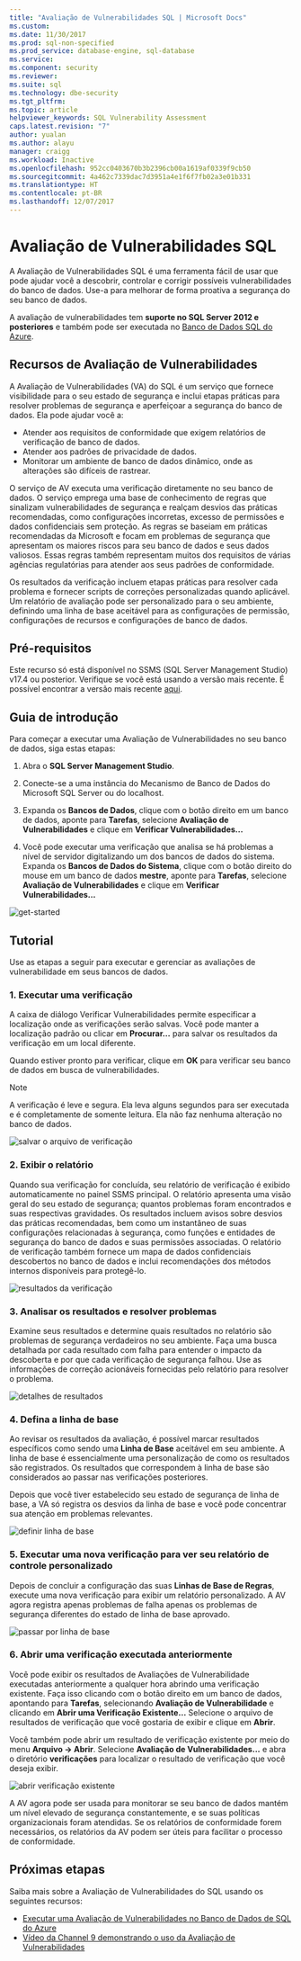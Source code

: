 ```yaml
---
title: "Avaliação de Vulnerabilidades SQL | Microsoft Docs"
ms.custom: 
ms.date: 11/30/2017
ms.prod: sql-non-specified
ms.prod_service: database-engine, sql-database
ms.service: 
ms.component: security
ms.reviewer: 
ms.suite: sql
ms.technology: dbe-security
ms.tgt_pltfrm: 
ms.topic: article
helpviewer_keywords: SQL Vulnerability Assessment
caps.latest.revision: "7"
author: yualan
ms.author: alayu
manager: craigg
ms.workload: Inactive
ms.openlocfilehash: 952cc0403670b3b2396cb00a1619af0339f9cb50
ms.sourcegitcommit: 4a462c7339dac7d3951a4e1f6f7fb02a3e01b331
ms.translationtype: HT
ms.contentlocale: pt-BR
ms.lasthandoff: 12/07/2017
---
```

# <a name="sql-vulnerability-assessment"></a>Avaliação de Vulnerabilidades SQL
A Avaliação de Vulnerabilidades SQL é uma ferramenta fácil de usar que pode ajudar você a descobrir, controlar e corrigir possíveis vulnerabilidades do banco de dados. Use-a para melhorar de forma proativa a segurança do seu banco de dados.

A avaliação de vulnerabilidades tem **suporte no SQL Server 2012 e posteriores** e também pode ser executada no [Banco de Dados SQL do Azure](https://docs.microsoft.com/en-us/azure/sql-database/sql-vulnerability-assessment).

## <a name="vulnerability-assessment-features"></a>Recursos de Avaliação de Vulnerabilidades
A Avaliação de Vulnerabilidades (VA) do SQL é um serviço que fornece visibilidade para o seu estado de segurança e inclui etapas práticas para resolver problemas de segurança e aperfeiçoar a segurança do banco de dados. Ela pode ajudar você a:
- Atender aos requisitos de conformidade que exigem relatórios de verificação de banco de dados. 
- Atender aos padrões de privacidade de dados.
- Monitorar um ambiente de banco de dados dinâmico, onde as alterações são difíceis de rastrear.

O serviço de AV executa uma verificação diretamente no seu banco de dados. O serviço emprega uma base de conhecimento de regras que sinalizam vulnerabilidades de segurança e realçam desvios das práticas recomendadas, como configurações incorretas, excesso de permissões e dados confidenciais sem proteção. As regras se baseiam em práticas recomendadas da Microsoft e focam em problemas de segurança que apresentam os maiores riscos para seu banco de dados e seus dados valiosos. Essas regras também representam muitos dos requisitos de várias agências regulatórias para atender aos seus padrões de conformidade.

Os resultados da verificação incluem etapas práticas para resolver cada problema e fornecer scripts de correções personalizadas quando aplicável. Um relatório de avaliação pode ser personalizado para o seu ambiente, definindo uma linha de base aceitável para as configurações de permissão, configurações de recursos e configurações de banco de dados. 

## <a name="prerequisites"></a>Pré-requisitos
Este recurso só está disponível no SSMS (SQL Server Management Studio) v17.4 ou posterior. Verifique se você está usando a versão mais recente. É possível encontrar a versão mais recente [aqui](https://docs.microsoft.com/en-us/sql/ssms/download-sql-server-management-studio-ssms).

## <a name="getting-started"></a>Guia de introdução
Para começar a executar uma Avaliação de Vulnerabilidades no seu banco de dados, siga estas etapas:
   1.   Abra o **SQL Server Management Studio**.

   2.   Conecte-se a uma instância do Mecanismo de Banco de Dados do Microsoft SQL Server ou do localhost.

   3.   Expanda os **Bancos de Dados**, clique com o botão direito em um banco de dados, aponte para **Tarefas**, selecione **Avaliação de Vulnerabilidades** e clique em **Verificar Vulnerabilidades…**

   4.   Você pode executar uma verificação que analisa se há problemas a nível de servidor digitalizando um dos bancos de dados do sistema. Expanda os **Bancos de Dados do Sistema**, clique com o botão direito do mouse em um banco de dados **mestre**, aponte para **Tarefas**, selecione **Avaliação de Vulnerabilidades** e clique em **Verificar Vulnerabilidades…**

   ![get-started](media/sql-vulnerability-assessment/1-SSMSGetStarted.png)

## <a name="tutorial"></a>Tutorial
Use as etapas a seguir para executar e gerenciar as avaliações de vulnerabilidade em seus bancos de dados.

### <a name="1-run-a-scan"></a>1. Executar uma verificação

A caixa de diálogo Verificar Vulnerabilidades permite especificar a localização onde as verificações serão salvas. Você pode manter a localização padrão ou clicar em **Procurar…** para salvar os resultados da verificação em um local diferente.

Quando estiver pronto para verificar, clique em **OK** para verificar seu banco de dados em busca de vulnerabilidades.

  > [!NOTE]   
  > A verificação é leve e segura. Ela leva alguns segundos para ser executada e é completamente de somente leitura. Ela não faz nenhuma alteração no banco de dados.

![salvar o arquivo de verificação](media/sql-vulnerability-assessment/2-ssmssavescanfile.png)

### <a name="2-view-the-report"></a>2. Exibir o relatório

Quando sua verificação for concluída, seu relatório de verificação é exibido automaticamente no painel SSMS principal. O relatório apresenta uma visão geral do seu estado de segurança; quantos problemas foram encontrados e suas respectivas gravidades. Os resultados incluem avisos sobre desvios das práticas recomendadas, bem como um instantâneo de suas configurações relacionadas à segurança, como funções e entidades de segurança do banco de dados e suas permissões associadas. O relatório de verificação também fornece um mapa de dados confidenciais descobertos no banco de dados e inclui recomendações dos métodos internos disponíveis para protegê-lo.

![resultados da verificação](media/sql-vulnerability-assessment/3-ssmsscanresults.png)

### <a name="3-analyze-the-results-and-resolve-issues"></a>3. Analisar os resultados e resolver problemas

Examine seus resultados e determine quais resultados no relatório são problemas de segurança verdadeiros no seu ambiente. Faça uma busca detalhada por cada resultado com falha para entender o impacto da descoberta e por que cada verificação de segurança falhou. Use as informações de correção acionáveis fornecidas pelo relatório para resolver o problema.

![detalhes de resultados](media/sql-vulnerability-assessment/4-ssmsresultdetails.png)

### <a name="4-set-your-baseline"></a>4. Defina a linha de base

Ao revisar os resultados da avaliação, é possível marcar resultados específicos como sendo uma **Linha de Base** aceitável em seu ambiente. A linha de base é essencialmente uma personalização de como os resultados são registrados. Os resultados que correspondem à linha de base são considerados ao passar nas verificações posteriores. 

Depois que você tiver estabelecido seu estado de segurança de linha de base, a VA só registra os desvios da linha de base e você pode concentrar sua atenção em problemas relevantes.

![definir linha de base](media/sql-vulnerability-assessment/5-ssmssetbaseline.png)

### <a name="5-run-a-new-scan-to-see-your-customized-tracking-report"></a>5. Executar uma nova verificação para ver seu relatório de controle personalizado

Depois de concluir a configuração das suas **Linhas de Base de Regras**, execute uma nova verificação para exibir um relatório personalizado. A AV agora registra apenas problemas de falha apenas os problemas de segurança diferentes do estado de linha de base aprovado.

![passar por linha de base](media/sql-vulnerability-assessment/6-ssmspassperbaseline.png)

### <a name="6-open-a-previously-run-scan"></a>6. Abrir uma verificação executada anteriormente

Você pode exibir os resultados de Avaliações de Vulnerabilidade executadas anteriormente a qualquer hora abrindo uma verificação existente. Faça isso clicando com o botão direito em um banco de dados, apontando para **Tarefas**, selecionando **Avaliação de Vulnerabilidade** e clicando em **Abrir uma Verificação Existente…**  Selecione o arquivo de resultados de verificação que você gostaria de exibir e clique em **Abrir**. 

Você também pode abrir um resultado de verificação existente por meio do menu **Arquivo -> Abrir**. Selecione **Avaliação de Vulnerabilidades...** e abra o diretório **verificações** para localizar o resultado de verificação que você deseja exibir.

![abrir verificação existente](media/sql-vulnerability-assessment/7-ssmsopenexistingscan.png)

A AV agora pode ser usada para monitorar se seu banco de dados mantém um nível elevado de segurança constantemente, e se suas políticas organizacionais foram atendidas. Se os relatórios de conformidade forem necessários, os relatórios da AV podem ser úteis para facilitar o processo de conformidade.
  
## <a name="next-steps"></a>Próximas etapas
Saiba mais sobre a Avaliação de Vulnerabilidades do SQL usando os seguintes recursos:
- [Executar uma Avaliação de Vulnerabilidades no Banco de Dados de SQL do Azure](https://docs.microsoft.com/en-us/azure/sql-database/sql-vulnerability-assessment) 
- [Vídeo da Channel 9 demonstrando o uso da Avaliação de Vulnerabilidades](https://channel9.msdn.com/Shows/Data-Exposed/Track-and-remediate-potential-database-vulnerabilities-with-SQL-Vulnerability-Assessment)
  
